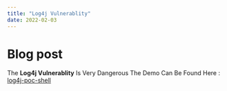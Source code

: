```yaml
---
title: "Log4j Vulnerablity"
date: 2022-02-03
---
```


# Blog post

The **Log4j Vulnerablity** Is Very Dangerous
The Demo Can Be Found Here : [log4j-poc-shell](https://github.com/turbomaster95/log4j-poc-shell)
